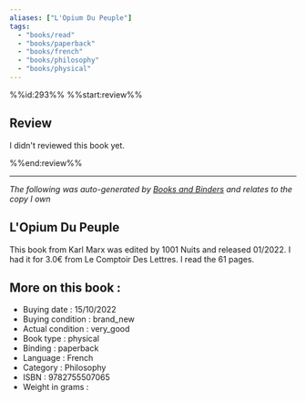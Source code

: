 ```yaml
---
aliases: ["L'Opium Du Peuple"] 
tags: 
  - "books/read" 
  - "books/paperback" 
  - "books/french"
  - "books/philosophy"
  - "books/physical"
---
```

%%id:293%%
%%start:review%%
## Review
I didn't reviewed this book yet. 

%%end:review%%

---
_The following was auto-generated by [Books and Binders](Books%20and%20Binders.md) and relates to the copy I own_
## L'Opium Du Peuple
This book from Karl Marx was edited by 1001 Nuits and released 01/2022. I had it for 3.0€ from Le Comptoir Des Lettres. I read the 61 pages.

## More on this book :
- Buying date : 15/10/2022
- Buying condition : brand_new
- Actual condition : very_good
- Book type : physical
- Binding : paperback
- Language : French
- Category : Philosophy
- ISBN : 9782755507065
- Weight in grams : 
